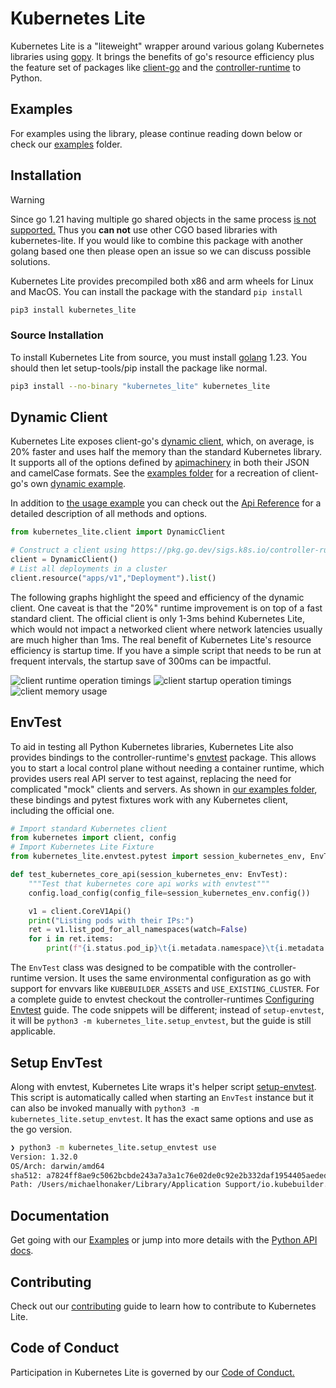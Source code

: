 # Kubernetes Lite

Kubernetes Lite is a "liteweight" wrapper around various golang Kubernetes libraries using [gopy](https://github.com/go-python/gopy). It brings the benefits of go's resource efficiency plus the feature set of packages like [client-go](https://k8s.io/client-go) and the [controller-runtime](https://pkg.go.dev/sigs.k8s.io/controller-runtime) to Python. 

## Examples

For examples using the library, please continue reading down below or check our [examples](./examples/) folder.

## Installation

> [!WARNING]
> Since go 1.21 having multiple go shared objects in the same process [is not supported.](https://github.com/golang/go/issues/65050#issue-2074509727) Thus you **can not** use other CGO based libraries with kubernetes-lite. If you would like to combine this package with another golang based one then please open an issue so we can discuss possible solutions.

Kubernetes Lite provides precompiled both x86 and arm wheels for Linux and MacOS. You can install the package with the standard `pip install`

```sh
pip3 install kubernetes_lite
```

### Source Installation

To install Kubernetes Lite from source, you must install [golang](https://go.dev/doc/install) 1.23. You should then let setup-tools/pip install the package like normal.

```sh
pip3 install --no-binary "kubernetes_lite" kubernetes_lite
```

## Dynamic Client

Kubernetes Lite exposes client-go's [dynamic client](https://k8s.io/client-go/dynamic), which, on average, is 20% faster and uses half the memory than the standard Kubernetes library. It supports all of the options defined by [apimachinery](https://pkg.go.dev/k8s.io/apimachinery/pkg/apis/meta/v1) in both their JSON and camelCase formats. See the [examples folder](./examples/dynamic_create_update_delete_deployment.py) for a recreation of client-go's own [dynamic example](https://github.com/kubernetes/client-go/blob/master/examples/dynamic-create-update-delete-deployment/main.go).

In addition to [the usage example](./examples/dynamic_create_update_delete_deployment.py) you can check out the [Api Reference]() for a detailed description of all methods and options.

```python
from kubernetes_lite.client import DynamicClient

# Construct a client using https://pkg.go.dev/sigs.k8s.io/controller-runtime/pkg/client/config#GetConfig
client = DynamicClient()
# List all deployments in a cluster
client.resource("apps/v1","Deployment").list()
```

The following graphs highlight the speed and efficiency of the dynamic client. One caveat is that the "20%" runtime improvement is on top of a fast standard client. The official client is only 1-3ms behind Kubernetes Lite, which would not impact a networked client where network latencies usually are much higher than 1ms. The real benefit of Kubernetes Lite's resource efficiency is startup time. If you have a simple script that needs to be run at frequent intervals, the startup save of 300ms can be impactful.

![client runtime operation timings](./docs/current/images/client_runtime_operations.png)
![client startup operation timings](./docs/current/images/client_startup_operations.png)
![client memory usage](./docs/current/images/client_memory_usage.png)

## EnvTest

To aid in testing all Python Kubernetes libraries, Kubernetes Lite also provides bindings to the controller-runtime's [envtest](https://sigs.k8s.io/controller-runtime/pkg/envtest) package. This allows you to start a local control plane without needing a container runtime, which provides users real API server to test against, replacing the need for complicated "mock" clients and servers. As shown in [our examples folder](./examples/test_kubernetes.py), these bindings and pytest fixtures work with any Kubernetes client, including the official one.

```python
# Import standard Kubernetes client
from kubernetes import client, config
# Import Kubernetes Lite Fixture
from kubernetes_lite.envtest.pytest import session_kubernetes_env, EnvTest

def test_kubernetes_core_api(session_kubernetes_env: EnvTest):
    """Test that kubernetes core api works with envtest"""
    config.load_config(config_file=session_kubernetes_env.config())

    v1 = client.CoreV1Api()
    print("Listing pods with their IPs:")
    ret = v1.list_pod_for_all_namespaces(watch=False)
    for i in ret.items:
        print(f"{i.status.pod_ip}\t{i.metadata.namespace}\t{i.metadata.name}")
```

The `EnvTest` class was designed to be compatible with the controller-runtime version. It uses the same environmental configuration as go with support for envvars like `KUBEBUILDER_ASSETS` and `USE_EXISTING_CLUSTER`. For a complete guide to envtest checkout the controller-runtimes [Configuring Envtest](https://book.kubebuilder.io/reference/envtest.html) guide. The code snippets will be different; instead of `setup-envtest`, it will be `python3 -m kubernetes_lite.setup_envtest`, but the guide is still applicable.

## Setup EnvTest

Along with envtest, Kubernetes Lite wraps it's helper script [setup-envtest](https://pkg.go.dev/sigs.k8s.io/controller-runtime/tools/setup-envtest). This script is automatically called when starting an `EnvTest` instance but it can also be invoked manually with `python3 -m kubernetes_lite.setup_envtest`. It has the exact same options and use as the go version.

```sh
❯ python3 -m kubernetes_lite.setup_envtest use
Version: 1.32.0
OS/Arch: darwin/amd64
sha512: a7824ff8ae9c5062bcbde243a7a3a1c76e02de0c92e2b332daf1954405aeded856023f277d74197862d0d5909e9e1dca451b5f2e84796e451ad6011ec98f8433
Path: /Users/michaelhonaker/Library/Application Support/io.kubebuilder.envtest/k8s/1.32.0-darwin-amd64
```

## Documentation

Get going with our [Examples](#examples) or jump into more details with the [Python API docs]().

## Contributing

Check out our [contributing](CONTRIBUTING.md) guide to learn how to contribute to Kubernetes Lite.

## Code of Conduct

Participation in Kubernetes Lite is governed by our [Code of Conduct.](code-of-conduct.md)
